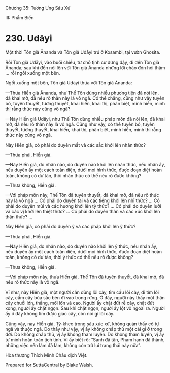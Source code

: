  

Chương 35: Tương Ưng Sáu Xứ

III: Phẩm Biển

# 230\. Udāyi

Một thời Tôn giả Ānanda và Tôn giả Udāyi trú ở Kosambi, tại vườn Ghosita.

Rồi Tôn giả Udāyi, vào buổi chiều, từ chỗ tịnh cư đứng dậy, đi đến Tôn giả Ānanda; sau khi đến nói lên với Tôn giả Ānanda những lời chào đón hỏi thăm … rồi ngồi xuống một bên.

Ngồi xuống một bên, Tôn giả Udāyi thưa với Tôn giả Ānanda:

—Thưa Hiền giả Ānanda, như Thế Tôn dùng nhiều phương tiện đã nói lên, đã khai mở, đã nêu rõ thân này là vô ngã. Có thể chăng, cũng như vậy tuyên bố, tuyên thuyết, tường thuyết, khai hiển, khai thị, phân biệt, minh hiển, minh thị rằng thức này cũng vô ngã?

—Này Hiền giả Udāyi, như Thế Tôn dùng nhiều pháp môn đã nói lên, đã khai mở, đã nêu rõ thân này là vô ngã. Cũng như vậy, có thể tuyên bố, tuyên thuyết, tường thuyết, khai hiển, khai thị, phân biệt, minh hiển, minh thị rằng thức này cũng vô ngã.

Này Hiền giả, có phải do duyên mắt và các sắc khởi lên nhãn thức?

—Thưa phải, Hiền giả.

—Này Hiền giả, do nhân nào, do duyên nào khởi lên nhãn thức, nếu nhân ấy, nếu duyên ấy một cách toàn diện, dưới mọi hình thức, được đoạn diệt hoàn toàn, không có dư tàn, thời nhãn thức có thể nêu rõ được không?

—Thưa không, Hiền giả.

—Với pháp môn này, Thế Tôn đã tuyên thuyết, đã khai mở, đã nêu rõ thức này là vô ngã … Có phải do duyên tai và các tiếng khởi lên nhĩ thức? … Có phải do duyên mũi và các hương khởi lên tỷ thức? … Có phải do duyên lưỡi và các vị khởi lên thiệt thức? … Có phải do duyên thân và các xúc khởi lên thân thức? …

Này Hiền giả, có phải do duyên ý và các pháp khởi lên ý thức?

—Thưa phải, Hiền giả.

—Này Hiền giả, do nhân nào, do duyên nào khởi lên ý thức, nếu nhân ấy, nếu duyên ấy một cách toàn diện, dưới mọi hình thức, được đoạn diệt hoàn toàn, không có dư tàn, thời ý thức có thể nêu rõ được không?

—Thưa không, Hiền giả.

—Với pháp môn này, thưa Hiền giả, Thế Tôn đã tuyên thuyết, đã khai mở, đã nêu rõ thức này là vô ngã.

Ví như, này Hiền giả, một người cần dùng lõi cây, tìm cầu lõi cây, đi tìm lõi cây, cầm cây búa sắc bén đi vào trong rừng. Ở đấy, người này thấy một thân cây chuối lớn, thẳng, mới lớn và cao. Người ấy chặt đứt rễ cây, chặt đứt xong, người ấy chặt ngọn. Sau khi chặt ngọn, người ấy lột vỏ ngoài ra. Người ấy ở đây không tìm được giác cây, còn nói gì lõi cây.

Cũng vậy, này Hiền giả, Tỷ-kheo trong sáu xúc xứ, không quán thấy có tự ngã và thuộc ngã. Do thấy như vậy, vị ấy không chấp thủ một cái gì ở trong đời. Do không chấp thủ, vị ấy không tham luyến. Do không tham luyến, vị ấy tự mình hoàn toàn tịch tịnh. Vị ấy biết rõ: “Sanh đã tận, Phạm hạnh đã thành, những việc nên làm đã làm, không còn trở lui trạng thái này nữa”.

Hòa thượng Thích Minh Châu dịch Việt.

Prepared for SuttaCentral by Blake Walsh.